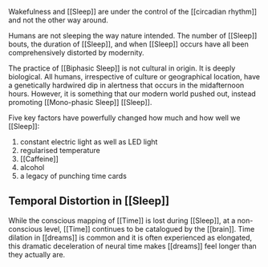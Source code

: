 Wakefulness and [[Sleep]] are under the control of the [[circadian rhythm]] and not the other way around.

Humans are not sleeping the way nature intended. The number of [[Sleep]] bouts, the duration of [[Sleep]], and when [[Sleep]] occurs have all been comprehensively distorted by modernity.

The practice of [[Biphasic Sleep]] is not cultural in origin. It is deeply biological. All humans, irrespective of culture or geographical location, have a genetically hardwired dip in alertness that occurs in the midafternoon hours. However, it is something that our modern world pushed out, instead promoting [[Mono-phasic Sleep]] [[Sleep]].

Five key factors have powerfully changed how much and how well we [[Sleep]]: 
1. constant electric light as well as LED light
2. regularised temperature
3. [[Caffeine]]
4. alcohol
5. a legacy of punching time cards

## Temporal Distortion in [[Sleep]]
While the conscious mapping of [[Time]] is lost during [[Sleep]], at a non-conscious level, [[Time]] continues to be catalogued by the [[brain]]. Time dilation in [[dreams]] is common and it is often experienced as elongated, this dramatic deceleration of neural time makes [[dreams]] feel longer than they actually are.